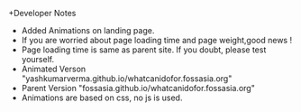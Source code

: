 +Developer Notes
- Added Animations on landing page. 
- If you are worried about page loading time and page weight,good news !
- Page loading time is same as parent site. If you doubt, please test yourself.
- Animated Verson "yashkumarverma.github.io/whatcanidofor.fossasia.org"
- Parent Version "fossasia.github.io/whatcanidofor.fossasia.org"
- Animations are based on css, no js is used.
